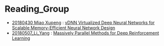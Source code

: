 # Reading_Group
* [20180430 Miao Xupeng](https://github.com/DMALab/Reading_Group/blob/master/slides/20180430%20Miao%20Xupeng.pdf) : [vDNN Virtualized Deep Neural Networks for Scalable Memory-Efficient Neural Network Design](https://github.com/DMALab/Reading_Group/blob/master/papers/vDNN%20Virtualized%20Deep%20Neural%20Networks%20for%20Scalable%20Memory-Efficient%20Neural%20Network%20Design.pdf) 
* [20180507_Li_Yang](https://github.com/DMALab/Reading_Group/blob/master/slides/20180507%20Li%20Yang%20Gorila.pdf) : [Massively Parallel Methods for Deep Reinforcement Learning](https://arxiv.org/pdf/1507.04296)

